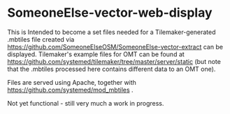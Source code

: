 # SomeoneElse-vector-web-display

This is Intended to become a set files needed for a Tilemaker-generated .mbtiles file created via https://github.com/SomeoneElseOSM/SomeoneElse-vector-extract can be displayed.  Tilemaker's example files for OMT can be found at https://github.com/systemed/tilemaker/tree/master/server/static (but note that the .mbtiles processed here contains different data to an OMT one).

Files are served using Apache, together with https://github.com/systemed/mod_mbtiles .

Not yet functional - still very much a work in progress.